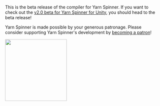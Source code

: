 <!-- RELEASE_TEMPLATE.md is not a formally supported file used by GitHub. This file is used by .github/workflows/release.yml to add a release notes preface. -->

This is the beta release of the compiler for Yarn Spinner. If you want to check out the [v2.0 beta for Yarn Spinner for Unity](https://github.com/YarnSpinnerTool/YarnSpinner-Unity/releases/), you should head to the beta release!

Yarn Spinner is made possible by your generous patronage. Please consider supporting Yarn Spinner's development by [becoming a patron](https://patreon.com/secretlab)!

<a href="https://patreon.com/secretlab"><img width="200" src="https://user-images.githubusercontent.com/901768/71883373-6f40ff80-318a-11ea-9d3a-01f1f58cb39e.png"></a>

